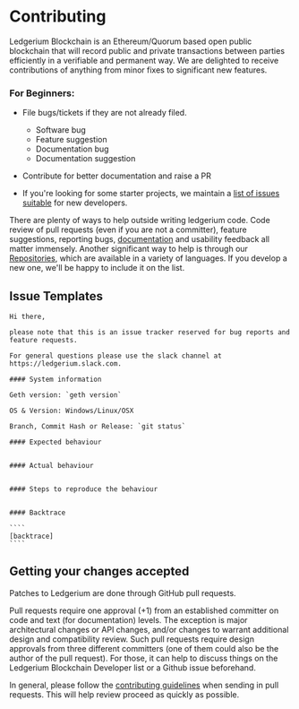 # Contributing
Ledgerium Blockchain is an Ethereum/Quorum based open public blockchain that will record public and private transactions between parties efficiently in a verifiable and permanent way. We are delighted to receive contributions of anything from minor fixes to significant new features. 

### For Beginners:
* File bugs/tickets if they are not already filed.
    * Software bug
    * Feature suggestion
    * Documentation bug
    * Documentation suggestion

* Contribute for better documentation and raise a PR
* If you're looking for some starter projects, we maintain a [list of issues suitable](https://github.com/ledgerium-io/ledgeriumwiki/issues) for new developers.

There are plenty of ways to help outside writing ledgerium code. Code review of pull requests (even if you are not a committer), feature suggestions, reporting bugs, [documentation]() and usability feedback all matter immensely. Another significant way to help is through our [Repositories](https://github.com/ledgerium-io/), which are available in a variety of languages. If you develop a new one, we'll be happy to include it on the list.

## Issue Templates
    Hi there,

    please note that this is an issue tracker reserved for bug reports and feature requests.

    For general questions please use the slack channel at https://ledgerium.slack.com.

    #### System information

    Geth version: `geth version`

    OS & Version: Windows/Linux/OSX

    Branch, Commit Hash or Release: `git status`

    #### Expected behaviour


    #### Actual behaviour


    #### Steps to reproduce the behaviour


    #### Backtrace

    ````
    [backtrace]
    ````


## Getting your changes accepted

Patches to Ledgerium are done through GitHub pull requests.

Pull requests require one approval (+1) from an established committer on code and text (for documentation) levels. The exception is major architectural changes or API changes, and/or changes to
warrant additional design and compatibility review. Such pull requests require design approvals from three different committers (one of them could also be the author of the pull request). For those, it can help to discuss things on the Ledgerium Blockchain Developer list or a Github issue beforehand.

In general, please follow the [contributing guidelines](https://github.com/ledgerium-io/ledgeriumwiki/blob/feature/lb-23/opencommunity/contributing_guidlines.md) when sending in pull requests. This will help review proceed as quickly as possible.
